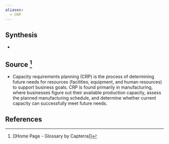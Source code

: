 ```yaml
---
aliases:
  - CRP
---
```

## Synthesis
- 
## Source [^1]
- Capacity requirements planning (CRP) is the process of determining future needs for resources (facilities, equipment, and human resources) to support business goals. CRP is found primarily in manufacturing, where businesses figure out their available production capacity, assess the planned manufacturing schedule, and determine whether current capacity can successfully meet future needs.
## References

[^1]: [[Home Page - Glossary by Capterra]]